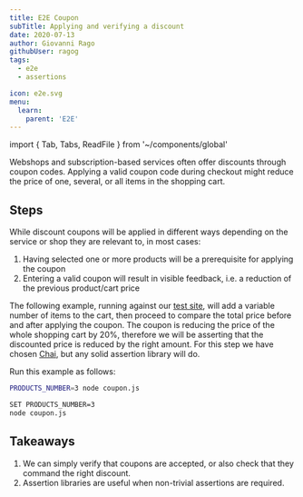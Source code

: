 ```yaml
---
title: E2E Coupon
subTitle: Applying and verifying a discount
date: 2020-07-13
author: Giovanni Rago
githubUser: ragog
tags:
  - e2e
  - assertions

icon: e2e.svg
menu:
  learn:
    parent: 'E2E'
---
```


import { Tab, Tabs, ReadFile } from '~/components/global'

Webshops and subscription-based services often offer discounts through coupon codes. Applying a valid coupon code during checkout might reduce the price of one, several, or all items in the shopping cart.

<!-- more -->

## Steps

While discount coupons will be applied in different ways depending on the service or shop they are relevant to, in most cases:

1. Having selected one or more products will be a prerequisite for applying the coupon
2. Entering a valid coupon will result in visible feedback, i.e. a reduction of the previous product/cart price

The following example, running against our [test site](https://danube-webshop.herokuapp.com/), will add a variable number of items to the cart, then proceed to compare the total price before and after applying the coupon. The coupon is reducing the price of the whole shopping cart by 20%, therefore we will be asserting that the discounted price is reduced by the right amount. For this step we have chosen [Chai](https://www.chaijs.com/api/assert/), but any solid assertion library will do.

<Tabs>
<Tab title="Puppeteer">

<ReadFile filename="samples/puppeteer/coupon.js" />

</Tab>
<Tab title="Playwright">

<ReadFile filename="samples/playwright/coupon.js" />

</Tab>
</Tabs>

Run this example as follows:

<Tabs>
<Tab title="MacOS">

```sh
PRODUCTS_NUMBER=3 node coupon.js
```

</Tab>
<Tab title="Windows">

```sh
SET PRODUCTS_NUMBER=3
node coupon.js
```

</Tab>
</Tabs>

## Takeaways

1. We can simply verify that coupons are accepted, or also check that they command the right discount.
2. Assertion libraries are useful when non-trivial assertions are required.
